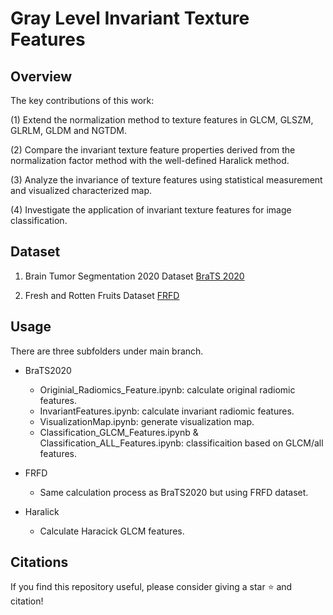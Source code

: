 # Gray Level Invariant Texture Features

## Overview
The key contributions of this work: 

(1) Extend the normalization method to texture features in GLCM, GLSZM, GLRLM, GLDM and NGTDM.

(2) Compare the invariant texture feature properties derived from the normalization factor method with the well-defined Haralick method.

(3) Analyze the invariance of texture features using statistical measurement and visualized characterized map.

(4) Investigate the application of invariant texture features for image classification.

## Dataset
1. Brain Tumor Segmentation 2020 Dataset [BraTS 2020](https://www.kaggle.com/datasets/awsaf49/brats20-dataset-training-validation)


2. Fresh and Rotten Fruits Dataset [FRFD](https://data.mendeley.com/datasets/bdd69gyhv8/1)

## Usage
There are three subfolders under main branch.
* BraTS2020
  - Originial_Radiomics_Feature.ipynb: calculate original radiomic features.
  - InvariantFeatures.ipynb: calculate invariant radiomic features.
  - VisualizationMap.ipynb: generate visualization map.
  - Classification_GLCM_Features.ipynb & Classification_ALL_Features.ipynb: classificaition based on GLCM/all features.
  
* FRFD
  - Same calculation process as BraTS2020 but using FRFD dataset.
    
* Haralick
  - Calculate Haracick GLCM features.
   
## Citations
If you find this repository useful, please consider giving a star ⭐ and citation!
